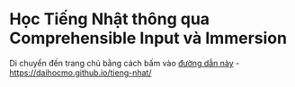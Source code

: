 # Học Tiếng Nhật thông qua Comprehensible Input và Immersion

Di chuyển đến trang chủ bằng cách bấm vào [đường dẫn này](https://daihocmo.github.io/tieng-nhat/) - <https://daihocmo.github.io/tieng-nhat/>